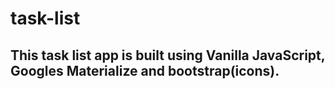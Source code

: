 # task-list

## This task list app is built using Vanilla JavaScript, Googles Materialize and bootstrap(icons).

